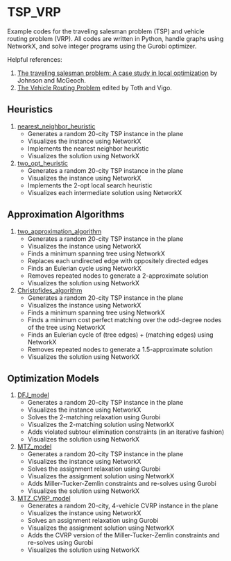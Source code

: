 # TSP_VRP
Example codes for the traveling salesman problem (TSP) and vehicle routing problem (VRP). All codes are written in Python, handle graphs using NetworkX, and solve integer programs using the Gurobi optimizer. 

Helpful references: 
1. [The traveling salesman problem: A case study in local optimization](https://scholar.google.com/scholar?cluster=8249601619393406923&hl=en&as_sdt=0,37) by Johnson and McGeoch.
2. [The Vehicle Routing Problem](https://scholar.google.com/scholar?cluster=5139244580018150315&hl=en&as_sdt=0,37) edited by Toth and Vigo.


## Heuristics
1. [nearest_neighbor_heuristic](https://github.com/AustinLBuchanan/TSP_VRP/blob/main/nearest_neighbor_heuristic.ipynb)
   - Generates a random 20-city TSP instance in the plane
   - Visualizes the instance using NetworkX
   - Implements the nearest neighbor heuristic
   - Visualizes the solution using NetworkX
2. [two_opt_heuristic](https://github.com/AustinLBuchanan/TSP_VRP/blob/main/two_opt_heuristic.ipynb)
   - Generates a random 20-city TSP instance in the plane
   - Visualizes the instance using NetworkX
   - Implements the 2-opt local search heuristic
   - Visualizes each intermediate solution using NetworkX

## Approximation Algorithms
1. [two_approximation_algorithm](https://github.com/AustinLBuchanan/TSP_VRP/blob/main/two_approximation_algorithm.ipynb)
   - Generates a random 20-city TSP instance in the plane
   - Visualizes the instance using NetworkX
   - Finds a minimum spanning tree using NetworkX
   - Replaces each undirected edge with oppositely directed edges
   - Finds an Eulerian cycle using NetworkX
   - Removes repeated nodes to generate a 2-approximate solution
   - Visualizes the solution using NetworkX
2. [Christofides_algorithm](https://github.com/AustinLBuchanan/TSP_VRP/blob/main/Christofides_algorithm.ipynb)
   - Generates a random 20-city TSP instance in the plane
   - Visualizes the instance using NetworkX
   - Finds a minimum spanning tree using NetworkX
   - Finds a minimum cost perfect matching over the odd-degree nodes of the tree using NetworkX
   - Finds an Eulerian cycle of (tree edges) + (matching edges) using NetworkX
   - Removes repeated nodes to generate a 1.5-approximate solution
   - Visualizes the solution using NetworkX

## Optimization Models
1. [DFJ_model](https://github.com/AustinLBuchanan/TSP_VRP/blob/main/DFJ_model.ipynb)
   - Generates a random 20-city TSP instance in the plane
   - Visualizes the instance using NetworkX
   - Solves the 2-matching relaxation using Gurobi
   - Visualizes the 2-matching solution using NetworkX
   - Adds violated subtour elimination constraints (in an iterative fashion)
   - Visualizes the solution using NetworkX
2. [MTZ_model](https://github.com/AustinLBuchanan/TSP_VRP/blob/main/MTZ_model.ipynb)
   - Generates a random 20-city TSP instance in the plane
   - Visualizes the instance using NetworkX
   - Solves the assignment relaxation using Gurobi
   - Visualizes the assignment solution using NetworkX
   - Adds Miller-Tucker-Zemlin constraints and re-solves using Gurobi
   - Visualizes the solution using NetworkX
3. [MTZ_CVRP_model](https://github.com/AustinLBuchanan/TSP_VRP/blob/main/MTZ_CVRP_model.ipynb)
   - Generates a random 20-city, 4-vehicle CVRP instance in the plane
   - Visualizes the instance using NetworkX
   - Solves an assignment relaxation using Gurobi
   - Visualizes the assignment solution using NetworkX
   - Adds the CVRP version of the Miller-Tucker-Zemlin constraints and re-solves using Gurobi
   - Visualizes the solution using NetworkX

